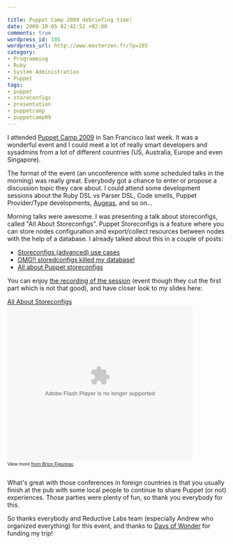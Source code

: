 ```yaml
--- 

title: Puppet Camp 2009 debriefing time!
date: 2009-10-05 02:42:52 +02:00
comments: true
wordpress_id: 105
wordpress_url: http://www.masterzen.fr/?p=105
category: 
- Programming
- Ruby
- System Administration
- Puppet
tags: 
- puppet
- storeconfigs
- presentation
- puppetcamp
- puppetcamp09
---
```

I attended [Puppet Camp 2009](http://reductivelabs.com/home/community/puppetcamp/) in San Francisco last week. It was a wonderful event and I could meet a lot of really smart developers and sysadmins from a lot of different countries (US, Australia, Europe and even Singapore).

The format of the event (an unconference with some scheduled talks in the morning) was really great. Everybody got a chance to enter or propose a discussion topic they care about. I could attend some development sessions about the Ruby DSL vs Parser DSL, Code smells, Puppet Provider/Type developments, [Augeas](http://augeas.net/), and so on...

Morning talks were awesome. I was presenting a talk about storeconfigs, called "All About Storeconfigs". Puppet Storeconfigs is a feature where you can store nodes configuration and export/collect resources between nodes with the help of a database. I already talked about this in a couple of posts:

- [Storeconfigs (advanced) use cases](../2009/08/08/storeconfigs-use-cases/ "Permanent Link to Storeconfigs (advanced) use cases")
- [OMG!! storedconfigs killed my database!](../2009/03/18/omg-storedconfigs-killed-my-database/ "Permanent Link to OMG!! storedconfigs killed my database!")
- [All about Puppet storeconfigs](../2009/03/08/all-about-puppet-storeconfigs/ "Permanent Link to All about Puppet storeconfigs")


You can enjoy [the recording of the session](http://coursestream.sfsu.edu/ess/feed?id=e723afa9-1748-43c7-8231-180d2a7f7d3e&type=MP3) (event though they cut the first part which is not that good), and have closer look to my slides here:

<div id="__ss_2123814" style="width: 425px; text-align: left;"><a href="http://www.slideshare.net/masterzen/all-about-storeconfigs-2123814">All About Storeconfigs</a><object width="425" height="355" data="http://static.slidesharecdn.com/swf/ssplayer2.swf?doc=storeconfigs-091004202239-phpapp02&amp;stripped_title=all-about-storeconfigs-2123814" type="application/x-shockwave-flash"><param name="allowFullScreen" value="true" /><param name="allowScriptAccess" value="always" /><param name="src" value="http://static.slidesharecdn.com/swf/ssplayer2.swf?doc=storeconfigs-091004202239-phpapp02&amp;stripped_title=all-about-storeconfigs-2123814" /><param name="allowfullscreen" value="true" /></object>
<div style="font-size: 11px; font-family: tahoma,arial; height: 26px; padding-top: 2px;">View more <a href=http://www.slideshare.net/masterzen>from Brice Figureau</a>.</div>
</div>



What's great with those conferences in foreign countries is that you usually finish at the pub with some local people to continue to share Puppet (or not) experiences. Those parties were plenty of fun, so thank you everybody for this.

So thanks everybody and Reductive Labs team (especially Andrew who organized everything) for this event, and thanks to [Days of Wonder](http://www.daysofwonder.com) for funding my trip!

